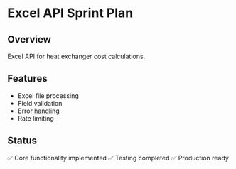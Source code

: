 # Excel API Sprint Plan

## Overview
Excel API for heat exchanger cost calculations.

## Features
- Excel file processing
- Field validation
- Error handling
- Rate limiting

## Status
✅ Core functionality implemented
✅ Testing completed
✅ Production ready